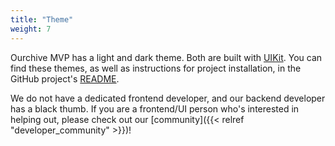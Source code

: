 ```yaml
---
title: "Theme"
weight: 7
---
```


Ourchive MVP has a light and dark theme. Both are built with [UIKit](https://getuikit.com/). You can find these themes, as well as instructions for project installation, in the GitHub project's [README](https://github.com/OurchiveIO/ourchive-themes).

We do not have a dedicated frontend developer, and our backend developer has a black thumb. If you are a frontend/UI person who's interested in helping out, please check out our [community]({{< relref "developer_community" >}})!